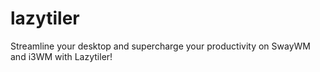 # lazytiler
Streamline your desktop and supercharge your productivity on SwayWM and i3WM with Lazytiler!
